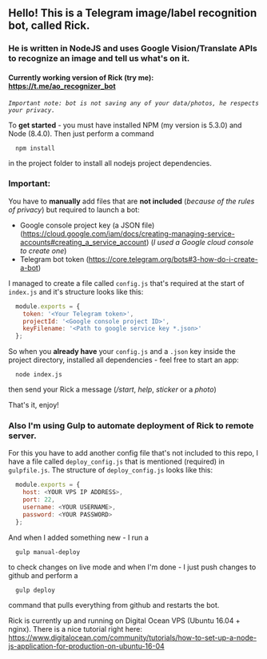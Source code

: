 ## Hello! This is a Telegram image/label recognition bot, called Rick.
### He is written in NodeJS and uses Google Vision/Translate APIs to recognize an image and tell us what's on it.
#### Currently working version of Rick (try me): https://t.me/ao_recognizer_bot
*`Important note: bot is not saving any of your data/photos, he respects your privacy.`*


To **get started** - you must have installed NPM (my version is 5.3.0) and Node (8.4.0).
Then just perform a command 
```
  npm install
```
in the project folder to install all nodejs project dependencies.

### Important:
You have to **manually** add files that are **not included** (*because of the rules of privacy*) but required to launch a bot:
* Google console project key (a JSON file) (https://cloud.google.com/iam/docs/creating-managing-service-accounts#creating_a_service_account) (*I used a Google cloud console to create one*)
* Telegram bot token (https://core.telegram.org/bots#3-how-do-i-create-a-bot)

I managed to create a file called `config.js` that's required at the start of 
`index.js` and it's structure looks like this: 

```javascript
  module.exports = {
    token: '<Your Telegram token>',
    projectId: '<Google console project ID>',
    keyFilename: '<Path to google service key *.json>'
  };
```


So when you **already have** your `config.js` and a `.json` key inside the project directory, 
installed all dependencies - feel free to start an app:
```
  node index.js
```
then send your Rick a message (*/start*, *help*, *sticker* or a *photo*)

That's it, enjoy!

### Also I'm using Gulp to automate deployment of Rick to remote server.
For this you have to add another config file that's not included to this repo, I have a file called `deploy_config.js` that is mentioned (required) in `gulpfile.js`.
The structure of `deploy_config.js` looks like this: 
``` javascript
  module.exports = {
    host: <YOUR VPS IP ADDRESS>, 
    port: 22,
    username: <YOUR USERNAME>,
    password: <YOUR PASSWORD>
  };
```
And when I added something new - I run a 
```
  gulp manual-deploy
```
to check changes on live mode and when I'm done - I just push changes to github and perform a
```
  gulp deploy
```
command that pulls everything from github and restarts the bot.

Rick is currently up and running on Digital Ocean VPS (Ubuntu 16.04 + nginx). 
There is a nice tutorial right here: https://www.digitalocean.com/community/tutorials/how-to-set-up-a-node-js-application-for-production-on-ubuntu-16-04
